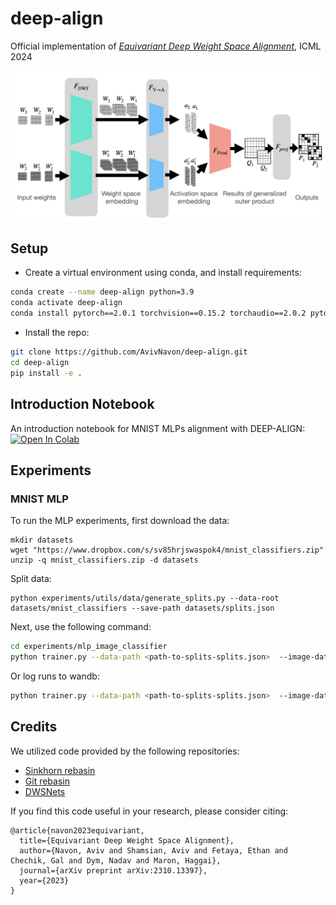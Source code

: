# deep-align
Official implementation of [_Equivariant Deep Weight Space Alignment_](https://arxiv.org/abs/2310.13397), ICML 2024

![](misc/arch.png)

## Setup

- Create a virtual environment using conda, and install requirements:

```bash
conda create --name deep-align python=3.9
conda activate deep-align
conda install pytorch==2.0.1 torchvision==0.15.2 torchaudio==2.0.2 pytorch-cuda=11.7 -c pytorch -c nvidia
```

- Install the repo:

```bash
git clone https://github.com/AvivNavon/deep-align.git
cd deep-align
pip install -e .
```

## Introduction Notebook
An introduction notebook for MNIST MLPs alignment with DEEP-ALIGN: 
[![Open In Colab](https://colab.research.google.com/assets/colab-badge.svg)](https://colab.research.google.com/github/AvivNavon/deep-align/blob/main/notebooks/train-mnist-mlp.ipynb)

## Experiments

### MNIST MLP 

To run the MLP experiments, first download the data:

```shell
mkdir datasets
wget "https://www.dropbox.com/s/sv85hrjswaspok4/mnist_classifiers.zip"
unzip -q mnist_classifiers.zip -d datasets
```

Split data:

```shell
python experiments/utils/data/generate_splits.py --data-root datasets/mnist_classifiers --save-path datasets/splits.json
```

Next, use the following command:

```bash
cd experiments/mlp_image_classifier
python trainer.py --data-path <path-to-splits-splits.json>  --image-data-path=<path-to-mnist-dataset> --no-wandb
```
Or log runs to wandb:

```bash
python trainer.py --data-path <path-to-splits-splits.json>  --image-data-path=<path-to-mnist-dataset> --wandb-entity=<wandb-entity> --wandb-project=<wandb-project>
```

## Credits

We utilized code provided by the following repositories:

- [Sinkhorn rebasin](https://github.com/fagp/sinkhorn-rebasin)
- [Git rebasin](https://github.com/samuela/git-re-basin)
- [DWSNets](https://github.com/AvivNavon/DWSNets)


If you find this code useful in your research, please consider citing:

```
@article{navon2023equivariant,
  title={Equivariant Deep Weight Space Alignment},
  author={Navon, Aviv and Shamsian, Aviv and Fetaya, Ethan and Chechik, Gal and Dym, Nadav and Maron, Haggai},
  journal={arXiv preprint arXiv:2310.13397},
  year={2023}
}
``` 